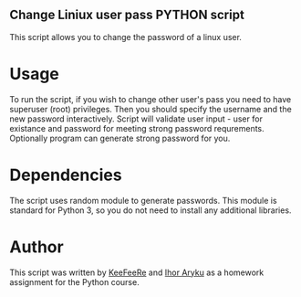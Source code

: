 ## Change Liniux user pass PYTHON script

This script allows you to change the password of a linux user.

# Usage

To run the script, if you wish to change other user's pass you need to have superuser (root) privileges.
Then you should specify the username and the new password interactively.
Script will validate user input - user for existance and password for meeting strong password requrements.
Optionally program can generate strong password for you.

# Dependencies

The script uses random module to generate passwords. This module is standard for Python 3, so you do not need to install any additional libraries.

# Author

This script was written by [KeeFeeRe](https://github.com/keefeere/) and [Ihor Aryku](https://github.com/ihoraryku)  as a homework assignment for the Python course.
